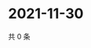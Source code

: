 # 2021-11-30

共 0 条

<!-- BEGIN WEIBO -->
<!-- 最后更新时间 Tue Nov 30 2021 16:09:19 GMT+0800 (China Standard Time) -->

<!-- END WEIBO -->

